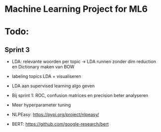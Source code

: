 # Machine Learning Project for ML6

# Todo:

## Sprint 3

* LDA: relevante woorden per topic -> LDA runnen zonder dim reduction en Dictionary maken van BOW
* labeling topics LDA + visualiseren
* LDA aan supervised learning algo geven
* Bij sprint 1: ROC, confusion matrices en precision beter analyseren
* Meer hyperparameter tuning

* NLPEasy: https://pypi.org/project/nlpeasy/
* BERT: https://github.com/google-research/bert
